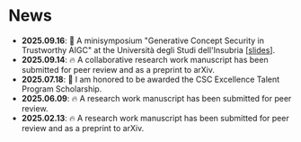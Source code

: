 # News

<div class="scrollable">
  <ul>
    <li><strong>2025.09.16</strong>: 📅 A minisymposium "Generative Concept Security in Trustworthy AIGC" at the Università degli Studi dell'Insubria [<a href="https://github.com/xukun12138/xukun12138.github.io/blob/main/pdf/Concept.pdf">slides</a>]. </li>
     <li><strong>2025.09.14</strong>: 🔥 A collaborative research work manuscript has been submitted for peer review and as a preprint to arXiv. </li>
     <li><strong>2025.07.18</strong>: 🎉 I am honored to be awarded the CSC Excellence Talent Program Scholarship. </li>
     <li><strong>2025.06.09</strong>: 🔥 A research work manuscript has been submitted for peer review. </li>
     <li><strong>2025.02.13</strong>: 🔥 A research work manuscript has been submitted for peer review and as a preprint to arXiv. </li>


    
  </ul>
</div>

